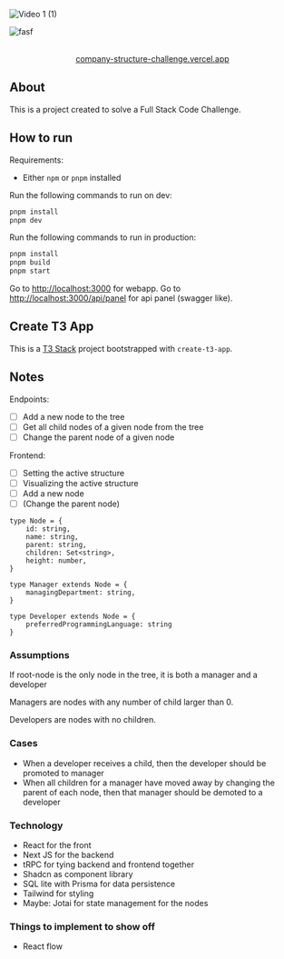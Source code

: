 ![Video 1 (1)](https://github.com/thebestclicker/company-structure-challenge/assets/10188306/ea67a93a-1963-49e0-b8ef-50819bc841ac)

![fasf](https://github.com/thebestclicker/company-structure-challenge/assets/10188306/73a4cf7a-0380-4ae0-addc-75c859feac32)

<p align="center">
  <br/>
  <a href="https://company-structure-challenge.vercel.app/">company-structure-challenge.vercel.app</a> 
  <br/>
</p>

## About

This is a project created to solve a Full Stack Code Challenge.

## How to run

Requirements:

- Either `npm` or `pnpm` installed

Run the following commands to run on dev:

```sh
pnpm install
pnpm dev
```

Run the following commands to run in production:

```sh
pnpm install
pnpm build
pnpm start
```

Go to [http://localhost:3000](http://localhost:3000) for webapp.
Go to [http://localhost:3000/api/panel](http://localhost:3000/api/panel) for api panel (swagger like).

## Create T3 App

This is a [T3 Stack](https://create.t3.gg/) project bootstrapped with `create-t3-app`.

## Notes

Endpoints:

- [ ] Add a new node to the tree
- [ ] Get all child nodes of a given node from the tree
- [ ] Change the parent node of a given node

Frontend:

- [ ] Setting the active structure
- [ ] Visualizing the active structure
- [ ] Add a new node
- [ ] (Change the parent node)

```tsx
type Node = {
	id: string,
	name: string,
	parent: string,
	children: Set<string>,
	height: number,
}

type Manager extends Node = {
	managingDepartment: string,
}

type Developer extends Node = {
	preferredProgrammingLanguage: string
}
```

### Assumptions

If root-node is the only node in the tree, it is both a manager and a developer

Managers are nodes with any number of child larger than 0.

Developers are nodes with no children.

### Cases

- When a developer receives a child, then the developer should be promoted to manager
- When all children for a manager have moved away by changing the parent of each node, then that manager should be demoted to a developer

### Technology

- React for the front
- Next JS for the backend
- tRPC for tying backend and frontend together
- Shadcn as component library
- SQL lite with Prisma for data persistence
- Tailwind for styling
- Maybe: Jotai for state management for the nodes

### Things to implement to show off

- React flow
